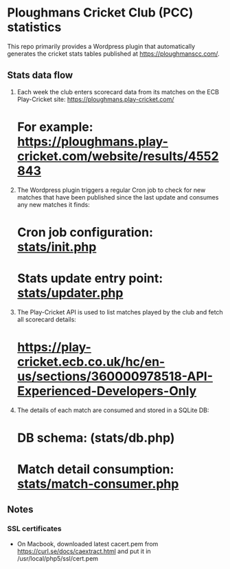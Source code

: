 # Ploughmans Cricket Club (PCC) statistics
This repo primarily provides a Wordpress plugin that automatically generates the cricket stats tables published at https://ploughmanscc.com/.

## Stats data flow
1. Each week the club enters scorecard data from its matches on the ECB Play-Cricket site: https://ploughmans.play-cricket.com/
    # For example: https://ploughmans.play-cricket.com/website/results/4552843
2. The Wordpress plugin triggers a regular Cron job to check for new matches that have been published since the last update and consumes any new matches it finds:
    # Cron job configuration: [stats/init.php](stats/init.php)
    # Stats update entry point: [stats/updater.php](stats/updater.php)
3. The Play-Cricket API is used to list matches played by the club and fetch all scorecard details:
    # https://play-cricket.ecb.co.uk/hc/en-us/sections/360000978518-API-Experienced-Developers-Only
4. The details of each match are consumed and stored in a SQLite DB:
    # DB schema: (stats/db.php)
    # Match detail consumption: [stats/match-consumer.php](stats/match-consumer.php)


## Notes
### SSL certificates
- On Macbook, downloaded latest cacert.pem from https://curl.se/docs/caextract.html and put it in /usr/local/php5/ssl/cert.pem
